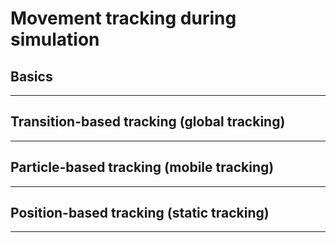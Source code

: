# Movement tracking during simulation

## Basics
---

## Transition-based tracking (global tracking)
---

## Particle-based tracking (mobile tracking)
---

## Position-based tracking (static tracking)
---